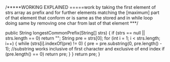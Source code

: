 
/*****WORKING EXPLAINED =====work by taking the first element of strs array as prefix and for further elements matching the [maximum] part of that element that conform or is same as the stored 
and in while loop doing same by removing one char from last of that element  ***/

public String longestCommonPrefix(String[] strs) {
        if (strs == null || strs.length == 0) return "";
        String pre = strs[0];
        for (int i = 1; i < strs.length; i++) {
            while (strs[i].indexOf(pre) !=  0) {
                pre = pre.substring(0, pre.length() - 1); //substring works inclusive of first character and exclusive of end index
                if (pre.length() == 0) return pre;
            }
        }
        return pre;
    }

